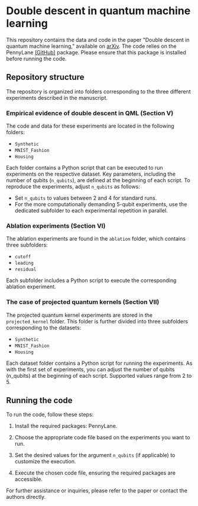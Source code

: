 # Double descent in quantum machine learning

This repository contains the data and code in the paper "Double descent in quantum machine learning," available on [arXiv](arXivURL). The code relies on the PennyLane [(GitHub)](https://github.com/PennyLaneAI/pennylane) package. Please ensure that this package is installed before running the code.


## Repository structure
The repository is organized into folders corresponding to the three different experiments described in the manuscript.

### Empirical evidence of double descent in QML (Section V)
The code and data for these experiments are located in the following folders:
- `Synthetic`
- `MNIST_Fashion`
- `Housing`
  
Each folder contains a Python script that can be executed to run experiments on the respective dataset. Key parameters, including the number of qubits (`n_qubits`), are defined at the beginning of each script. To reproduce the experiments, adjust `n_qubits` as follows:
- Set `n_qubits` to values between 2 and 4 for standard runs.
- For the more computationally demanding 5-qubit experiments, use the dedicated subfolder to each experimental repetition in parallel.

### Ablation experiments (Section VI)
The ablation experiments are found in the `ablation` folder, which contains three subfolders:
- `cutoff`
- `leading`
- `residual`

Each subfolder includes a Python script to execute the corresponding ablation experiment.

### The case of projected quantum kernels (Section VII)
The projected quantum kernel experiments are stored in the `projected_kernel` folder. This folder is further divided into three subfolders corresponding to the datasets:
- `Synthetic`
- `MNIST_Fashion`
- `Housing`

Each dataset folder contains a Python script for running the experiments. As with the first set of experiments, you can adjust the number of qubits (n_qubits) at the beginning of each script. Supported values range from 2 to 5.


## Running the code

To run the code, follow these steps:

1. Install the required packages: PennyLane.

2. Choose the appropriate code file based on the experiments you want to run.

3. Set the desired values for the argument `n_qubits` (if applicable) to customize the execution.

4. Execute the chosen code file, ensuring the required packages are accessible.

For further assistance or inquiries, please refer to the paper or contact the authors directly.
